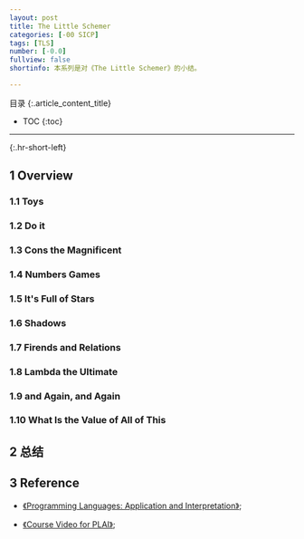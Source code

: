```yaml
---
layout: post
title: The Little Schemer
categories: [-00 SICP]
tags: [TLS]
number: [-0.0]
fullview: false
shortinfo: 本系列是对《The Little Schemer》的小结。

---
```

目录
{:.article_content_title}


* TOC
{:toc}

---
{:.hr-short-left}

## 1 Overview ##

### 1.1 Toys

### 1.2 Do it

### 1.3 Cons the Magnificent

### 1.4 Numbers Games

### 1.5 It's Full of Stars

### 1.6 Shadows

### 1.7 Firends and Relations

### 1.8 Lambda the Ultimate

### 1.9 and Again, and Again

### 1.10 What Is the Value of All of This




## 2 总结 ##


## 3 Reference ##

- [《Programming Languages: Application and Interpretation》](http://cs.brown.edu/courses/cs173/2012/book/);

- [《Course Video for PLAI》](http://cs.brown.edu/courses/cs173/2012/Videos/);



